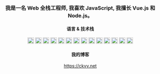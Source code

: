 <h3 align="center">
   我是一名 Web 全栈工程师, 我喜欢 JavaScript, 我擅长 Vue.js 和 Node.js。
</h3>
<h4 align="center">语言 & 技术栈</h4>
<p align="center">
<img height="20" src="https://img.shields.io/badge/JavaScript-F7DF1E.svg?style=for-the-badge&logo=JavaScript&logoColor=black">
<img height="20" src="https://img.shields.io/badge/TypeScript-3178C6.svg?style=for-the-badge&logo=TypeScript&logoColor=white">
<img height="20" src="https://img.shields.io/badge/Node.js-5FA04E.svg?style=for-the-badge&logo=nodedotjs&logoColor=white">
<img height="20" src="https://img.shields.io/badge/Vue.js-4FC08D.svg?style=for-the-badge&logo=vuedotjs&logoColor=white">
<img height="20" src="https://img.shields.io/badge/Tailwind%20CSS-06B6D4.svg?style=for-the-badge&logo=Tailwind-CSS&logoColor=white">
<img height="20" src="https://img.shields.io/badge/Koa-33333D.svg?style=for-the-badge&logo=Koa&logoColor=white">
<img height="20" src="https://img.shields.io/badge/NestJS-E0234E.svg?style=for-the-badge&logo=NestJS&logoColor=white">
<img height="20" src="https://img.shields.io/badge/Nuxt-00DC82.svg?style=for-the-badge&logo=Nuxt&logoColor=white">
<img height="20" src="https://img.shields.io/badge/PostgreSQL-4169E1.svg?style=for-the-badge&logo=PostgreSQL&logoColor=white">
<img height="20" src="https://img.shields.io/badge/NGINX-009639.svg?style=for-the-badge&logo=NGINX&logoColor=white">
<img height="20" src="https://img.shields.io/badge/Docker-2496ED.svg?style=for-the-badge&logo=Docker&logoColor=white">
<img height="20" src="https://img.shields.io/badge/Git-F05032.svg?style=for-the-badge&logo=Git&logoColor=white">
<img height="20" src="https://img.shields.io/badge/Electron-47848F.svg?style=for-the-badge&logo=Electron&logoColor=white">
<img height="20" src="https://img.shields.io/badge/Tauri-24C8D8.svg?style=for-the-badge&logo=Tauri&logoColor=white">
</p>

<h4 align="center">我的博客</h4>
<p align="center">
  <a href="https://ckvv.net/">https://ckvv.net</a>
</p>
